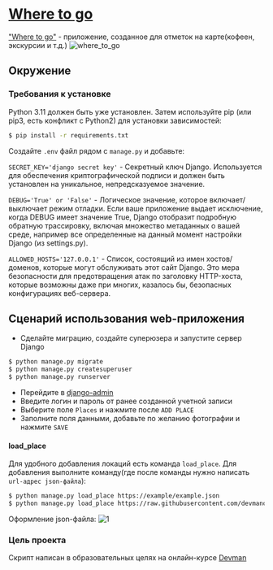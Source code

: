 # [Where to go](http://forluc.pythonanywhere.com/)

["Where to go"](http://forluc.pythonanywhere.com/) - приложение, созданное для отметок на карте(кофеен, экскурсии и т.д.)
![where_to_go](https://github.com/Forluc/yandex-afisha_1/assets/75582238/6d4beaf8-1c03-42f8-8c47-333001771089)

## Окружение

### Требования к установке

Python 3.11 должен быть уже установлен. Затем используйте pip (или pip3, есть конфликт с Python2) для установки
зависимостей:

```bash
$ pip install -r requirements.txt
``` 

Создайте `.env` файл рядом с `manage.py` и добавьте:

`SECRET_KEY='django secret key'` - Секретный ключ Django. Используется для обеспечения криптографической подписи и должен быть установлен на уникальное, непредсказуемое значение.

`DEBUG='True' or 'False'` - Логическое значение, которое включает/выключает режим отладки. Если ваше приложение выдает исключение, когда DEBUG имеет значение True, Django отобразит подробную обратную трассировку, включая множество метаданных о вашей среде, например все определенные на данный момент настройки Django (из settings.py).

`ALLOWED_HOSTS='127.0.0.1'` - Список, состоящий из имен хостов/доменов, которые могут обслуживать этот сайт Django. Это мера безопасности для предотвращения атак по заголовку HTTP-хоста, которые возможны даже при многих, казалось бы, безопасных конфигурациях веб-сервера.


## Сценарий использования web-приложения

- Сделайте миграцию, создайте суперюзера и запустите сервер Django

```bash
$ python manage.py migrate
$ python manage.py createsuperuser
$ python manage.py runserver
```

- Перейдите в [django-admin](https://127.0.0.1:8000/admin)
- Введите логин и пароль от ранее созданной учетной записи
- Выберите поле `Places` и нажмите после `ADD PLACE`
- Заполните поля данными, добавьте по желанию фотографии и нажмите `SAVE`

#### load_place

Для удобного добавления локаций есть команда `load_place`. Для добавления выполните команду(где после команды нужно написать `url-адрес json-файла`):

```bash
$ python manage.py load_place https://example/example.json
$ python manage.py load_place https://raw.githubusercontent.com/devmanorg/where-to-go-places/master/places/%D0%9A%D0%BE%D0%B2%D0%BE%D1%80%D0%BA%D0%B8%D0%BD%D0%B3%20Gravity.json
```
Оформление json-файла:
![1](https://github.com/Forluc/yandex-afisha_1/assets/75582238/2bad3b45-3f72-4b19-8e68-80adbeb6434a)

### Цель проекта

Скрипт написан в образовательных целях на онлайн-курсе [Devman](https://dvmn.org)
